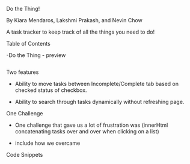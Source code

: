 Do the Thing!

By Kiara Mendaros, Lakshmi Prakash, and Nevin Chow <link to site>

A task tracker to keep track of all the things you need to do!


Table of Contents

-Do the Thing - preview

<image of tables>
<link to docs>



Two features
- Ability to move tasks between Incomplete/Complete tab based on checked status of checkbox.

- Ability to search through tasks dynamically without refreshing page.


One Challenge

- One challenge that gave us a lot of frustration was (innerHtml concatenating tasks over and over when clicking on a list)

- include how we overcame


Code Snippets
